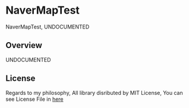 # NaverMapTest
NaverMapTest, UNDOCUMENTED

## Overview
UNDOCUMENTED

## License
Regards to my philosophy, All library disributed by MIT License, You can see License File in [here](https://github.com/PyxisDev/pyxisdev.github.io/blob/master/LICENSE)
